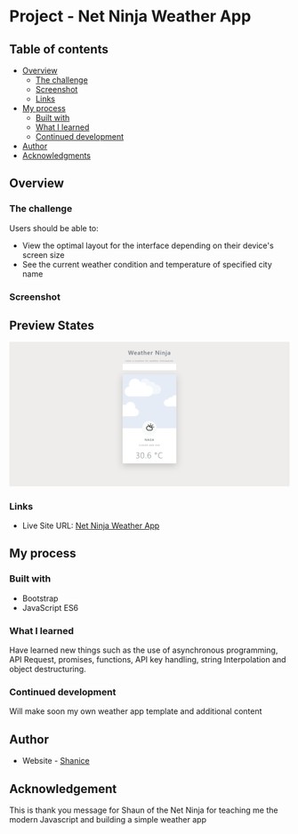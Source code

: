 # Project - Net Ninja Weather App
## Table of contents

- [Overview](#overview)
  - [The challenge](#the-challenge)
  - [Screenshot](#screenshot)
  - [Links](#links)
- [My process](#my-process)
  - [Built with](#built-with)
  - [What I learned](#what-i-learned)
  - [Continued development](#continued-development)
- [Author](#author)
- [Acknowledgments](#acknowledgments)

## Overview

### The challenge

Users should be able to:

- View the optimal layout for the interface depending on their device's screen size
- See the current weather condition and temperature of specified city name

### Screenshot

## Preview States

![](/screenshot.png)

### Links

- Live Site URL: [Net Ninja Weather App](https://sdacleofe.github.io/weather-app-sample/)

## My process

### Built with

- Bootstrap
- JavaScript ES6

### What I learned

Have learned new things such as the use of asynchronous programming, API Request, promises, functions, API key handling, string Interpolation and object destructuring.

###  Continued development
Will make soon my own weather app template and additional content

## Author

- Website - [Shanice](https://sdacleofe.github.io/about-me/)

## Acknowledgement

This is thank you message for Shaun of the Net Ninja for teaching me the modern Javascript and building a simple weather app
